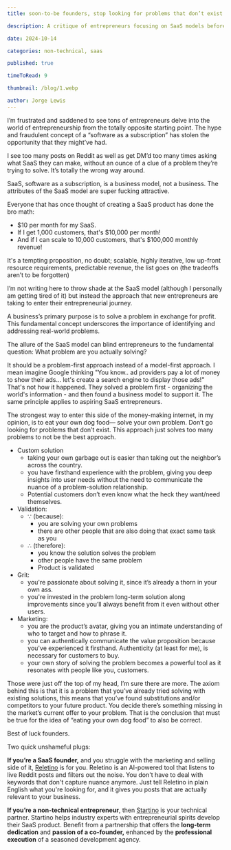 ```yaml
---
title: soon-to-be founders, stop looking for problems that don’t exist

description: A critique of entrepreneurs focusing on SaaS models before identifying real problems. Emphasizes a problem-first approach and solving one's own issues as a starting point for successful entrepreneurship.

date: 2024-10-14

categories: non-technical, saas

published: true

timeToRead: 9

thumbnail: /blog/1.webp

author: Jorge Lewis
---
```

I’m frustrated and saddened to see tons of entrepreneurs delve into the world of entrepreneurship from the totally opposite starting point. The hype and fraudulent concept of a “software as a subscription” has stolen the opportunity that they might’ve had.

I see too many posts on Reddit as well as get DM’d too many times asking what SaaS they can make, without an ounce of a clue of a problem they’re trying to solve. It’s totally the wrong way around.

SaaS, software as a subscription, is a business model, not a business. The attributes of the SaaS model are super fucking attractive.

Everyone that has once thought of creating a SaaS product has done the bro math:

- $10 per month for my SaaS.
- If I get 1,000 customers, that's $10,000 per month!
- And if I can scale to 10,000 customers, that's $100,000 monthly revenue!

It's a tempting proposition, no doubt; scalable, highly iterative, low up-front resource requirements, predictable revenue, the list goes on (the tradeoffs aren’t to be forgotten)

I’m not writing here to throw shade at the SaaS model (although I personally am getting tired of it) but instead the approach that new entrepreneurs are taking to enter their entrepreneurial journey.

A business’s primary purpose is to solve a problem in exchange for profit. This fundamental concept underscores the importance of identifying and addressing real-world problems.

The allure of the SaaS model can blind entrepreneurs to the fundamental question: What problem are you actually solving?

It should be a problem-first approach instead of a model-first approach. I mean imagine Google thinking "You know.. ad providers pay a lot of money to show their ads… let's create a search engine to display those ads!" That's not how it happened. They solved a problem first - organizing the world's information - and then found a business model to support it. The same principle applies to aspiring SaaS entrepreneurs.

The strongest way to enter this side of the money-making internet, in my opinion, is to eat your own dog food— solve your own problem. Don’t go looking for problems that don’t exist. This approach just solves too many problems to not be the best approach.

- Custom solution
    - taking your own garbage out is easier than taking out the neighbor’s across the country.
    - you have firsthand experience with the problem, giving you deep insights into user needs without the need to communicate the nuance of a problem-solution relationship.
    - Potential customers don’t even know what the heck they want/need themselves.
- Validation:
    - ∵ (because):
        - you are solving your own problems
        - there are other people that are also doing that exact same task as you
    - ∴ (therefore):
        - you know the solution solves the problem
        - other people have the same problem
        - Product is validated
- Grit:
    - you're passionate about solving it, since it’s already a thorn in your own ass.
    - you're invested in the problem long-term solution along improvements since you’ll always benefit from it even without other users.
- Marketing:
    - you are the product’s avatar, giving you an intimate understanding of who to target and how to phrase it.
    - you can authentically communicate the value proposition because you've experienced it firsthand. Authenticity (at least for me), is necessary for customers to buy.
    - your own story of solving the problem becomes a powerful tool as it resonates with people like you, customers.

Those were just off the top of my head, I’m sure there are more. The axiom behind this is that it is a problem that you’ve already tried solving with existing solutions, this means that you’ve found substitutions and/or competitors to your future product. You decide there’s something missing in the market’s current offer to your problem. That is the conclusion that must be true for the idea of “eating your own dog food” to also be correct.

Best of luck founders.


Two quick unshameful plugs:

**If you’re a SaaS founder,** and you struggle with the marketing and selling side of it, [Reletino](https://releti.no) is for you. Reletino is an AI-powered tool that listens to live Reddit posts and filters out the noise. You don't have to deal with keywords that don't capture nuance anymore. Just tell Reletino in plain English what you're looking for, and it gives you posts that are actually relevant to your business.

**If you’re a non-technical entrepreneur**, then [Startino](https://starti.no) is your technical partner. Startino helps industry experts with entrepreneurial spirits develop their SaaS product. Benefit from a partnership that offers the **long-term dedication** and **passion of a co-founder,** enhanced by the **professional execution** of a seasoned development agency.